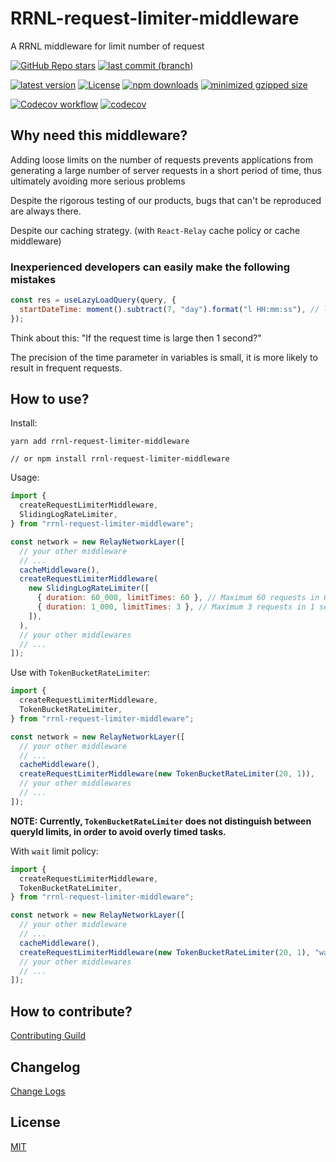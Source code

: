 # RRNL-request-limiter-middleware

A RRNL middleware for limit number of request

[![GitHub Repo stars](https://img.shields.io/github/stars/xyy94813/rrnl-request-limiter-middleware?label=github%20%20stars)](https://github.com/xyy94813/rrnl-request-limiter-middleware)
[![last commit (branch)](https://img.shields.io/github/last-commit/xyy94813/rrnl-request-limiter-middleware/main)](https://github.com/xyy94813/rrnl-request-limiter-middleware)

[![latest version](https://img.shields.io/npm/v/rrnl-request-limiter-middleware.svg?label=latest%20%20version)](https://www.npmjs.org/package/rrnl-request-limiter-middleware)
[![License](https://img.shields.io/npm/l/rrnl-request-limiter-middleware?label=latest%20%20version%20%20license)](https://www.npmjs.org/package/rrnl-request-limiter-middleware)
[![npm downloads](https://img.shields.io/npm/dm/rrnl-request-limiter-middleware.svg)](http://npmjs.com/rrnl-request-limiter-middleware)
[![minimized gzipped size](https://img.shields.io/bundlejs/size/rrnl-request-limiter-middleware)](http://npmjs.com/rrnl-request-limiter-middleware)

[![Codecov workflow](https://github.com/xyy94813/rrnl-request-limiter-middleware/actions/workflows/codecov.yml/badge.svg?branch=main)](https://github.com/xyy94813/rrnl-request-limiter-middleware/actions/workflows/codecov.yml)
[![codecov](https://codecov.io/gh/xyy94813/rrnl-request-limiter-middleware/branch/main/graph/badge.svg?token=DCC845JGZW)](https://codecov.io/gh/xyy94813/rrnl-request-limiter-middleware)

## Why need this middleware?

Adding loose limits on the number of requests prevents applications from generating a large number of server requests in a short period of time,
thus ultimately avoiding more serious problems

Despite the rigorous testing of our products, bugs that can't be reproduced are always there.

Despite our caching strategy. (with `React-Relay` cache policy or cache middleware)

### Inexperienced developers can easily make the following mistakes

```js
const res = useLazyLoadQuery(query, {
  startDateTime: moment().subtract(7, "day").format("l HH:mm:ss"), // last 7 day
});
```

Think about this: "If the request time is large then 1 second?"

The precision of the time parameter in variables is small, it is more likely to result in frequent requests.

## How to use?

Install:

```shell
yarn add rrnl-request-limiter-middleware

// or npm install rrnl-request-limiter-middleware
```

Usage:

```js
import {
  createRequestLimiterMiddleware,
  SlidingLogRateLimiter,
} from "rrnl-request-limiter-middleware";

const network = new RelayNetworkLayer([
  // your other middleware
  // ...
  cacheMiddleware(),
  createRequestLimiterMiddleware(
    new SlidingLogRateLimiter([
      { duration: 60_000, limitTimes: 60 }, // Maximum 60 requests in 60 second for a query id
      { duration: 1_000, limitTimes: 3 }, // Maximum 3 requests in 1 second for a query id
    ]),
  ),
  // your other middlewares
  // ...
]);
```

Use with `TokenBucketRateLimiter`:

```js
import {
  createRequestLimiterMiddleware,
  TokenBucketRateLimiter,
} from "rrnl-request-limiter-middleware";

const network = new RelayNetworkLayer([
  // your other middleware
  // ...
  cacheMiddleware(),
  createRequestLimiterMiddleware(new TokenBucketRateLimiter(20, 1)),
  // your other middlewares
  // ...
]);
```

**NOTE: Currently, `TokenBucketRateLimiter` does not distinguish between queryId limits, in order to avoid overly timed tasks.**

With `wait` limit policy:

```js
import {
  createRequestLimiterMiddleware,
  TokenBucketRateLimiter,
} from "rrnl-request-limiter-middleware";

const network = new RelayNetworkLayer([
  // your other middleware
  // ...
  cacheMiddleware(),
  createRequestLimiterMiddleware(new TokenBucketRateLimiter(20, 1), "wait"),
  // your other middlewares
  // ...
]);
```

## How to contribute?

[Contributing Guild](https://github.com/xyy94813/rrnl-request-limiter-middleware/blob/main/Contributing.md)

## Changelog

[Change Logs](https://github.com/xyy94813/rrnl-request-limiter-middleware/blob/main/CHANGELOG.md)

## License

[MIT](https://github.com/xyy94813/rrnl-request-limiter-middleware/blob/main/LICENSE)
